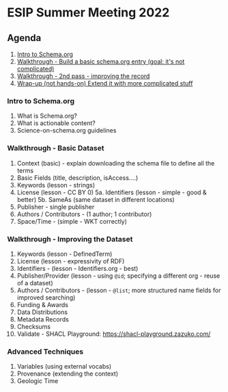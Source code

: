 # ESIP Summer Meeting 2022

## Agenda

1. [Intro to Schema.org](#intro)
2. [Walkthrough - Build a basic schema.org entry (goal: it's not complicated)](#walkthrough-basic)
3. [Walkthrough - 2nd pass - improving the record](#walkthrough-improve)
4. [Wrap-up (not hands-on) Extend it with more complicated stuff](#advanced-techniques)

<a name="intro"></a>
### Intro to Schema.org

1. What is Schema.org?
2. What is actionable content?
3. Science-on-schema.org guidelines

<a name="walkthrough-basic"></a>
### Walkthrough - Basic Dataset

1. Context (basic) - explain downloading the schema file to define all the terms
2. Basic Fields (title, description, isAccess….)
3. Keywords (lesson - strings)
4. License (lesson - CC BY 0)
5a. Identifiers (lesson - simple - good & better)
5b. SameAs (same dataset in different locations)
6. Publisher - single publisher
7. Authors / Contributors - (1 author; 1 contributor)
8. Space/Time - (simple - WKT correctly)

<a name="walkthrough-improve"></a>
### Walkthrough - Improving the Dataset
1. Keywords (lesson - DefinedTerm)
2. License (lesson - expressivity of RDF)
3. Identifiers - (lesson - Identifiers.org - best)
4. Publisher/Provider (lesson - using `@id`; specifying a different org - reuse of a dataset)
5. Authors / Contributors - (lesson - `@list`; more structured name fields for improved searching)
6. Funding & Awards
7. Data Distributions
8. Metadata Records
9. Checksums
10. Validate - SHACL Playground: https://shacl-playground.zazuko.com/ 

<a name="advanced-techniques"></a>
### Advanced Techniques

1. Variables (using external vocabs)
2. Provenance (extending the context)
3. Geologic Time
